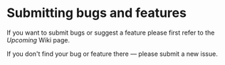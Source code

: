 # Submitting bugs and features

If you want to submit bugs or suggest a feature please first refer to the *Upcoming* Wiki page.

If you don't find your bug or feature there — please submit a new issue.